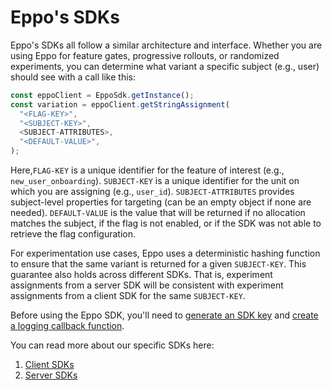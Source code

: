 # Eppo's SDKs



Eppo's SDKs all follow a similar architecture and interface. Whether you are using Eppo for feature gates, progressive rollouts, or randomized experiments, you can determine what variant a specific subject (e.g., user) should see with a call like this:


```javascript
const eppoClient = EppoSdk.getInstance();
const variation = eppoClient.getStringAssignment(
  "<FLAG-KEY>",
  "<SUBJECT-KEY>",
  <SUBJECT-ATTRIBUTES>,
  "<DEFAULT-VALUE>",
);
```

Here,`FLAG-KEY` is a unique identifier for the feature of interest (e.g., `new_user_onboarding`). `SUBJECT-KEY` is a unique identifier for the unit on which you are assigning (e.g., `user_id`). `SUBJECT-ATTRIBUTES` provides subject-level properties for targeting (can be an empty object if none are needed). `DEFAULT-VALUE` is the value that will be returned if no allocation matches the subject, if the flag is not enabled, or if the SDK was not able to retrieve the flag configuration.

For experimentation use cases, Eppo uses a deterministic hashing function to ensure that the same variant is returned for a given `SUBJECT-KEY`. This guarantee also holds across different SDKs. That is, experiment assignments from a server SDK will be consistent with experiment assignments from a client SDK for the same `SUBJECT-KEY`.

Before using the Eppo SDK, you'll need to [generate an SDK key](/sdks/sdk-keys) and [create a logging callback function](/sdks/event-logging).

You can read more about our specific SDKs here:
1. [Client SDKs](/sdks/client-sdks)
2. [Server SDKs](/sdks/server-sdks)

